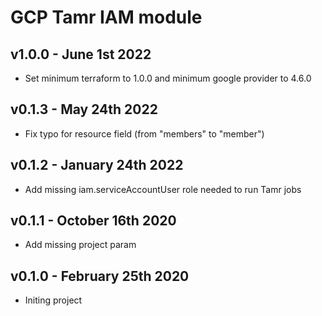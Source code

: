 # GCP Tamr IAM module

## v1.0.0 - June 1st 2022
* Set minimum terraform to 1.0.0 and minimum google provider to 4.6.0

## v0.1.3 - May 24th 2022
* Fix typo for resource field (from "members" to "member")

## v0.1.2 - January 24th 2022
* Add missing iam.serviceAccountUser role needed to run Tamr jobs

## v0.1.1 - October 16th 2020
* Add missing project param

## v0.1.0 - February 25th 2020
* Initing project
